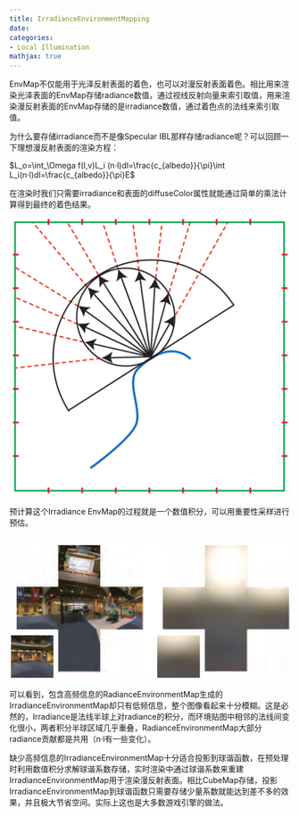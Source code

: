 ```yaml
---
title: IrradianceEnvironmentMapping
date: 
categories:
- Local Illumination
mathjax: true
---
```


EnvMap不仅能用于光泽反射表面的着色，也可以对漫反射表面着色。相比用来渲染光泽表面的EnvMap存储radiance数值，通过视线反射向量来索引取值，用来渲染漫反射表面的EnvMap存储的是irradiance数值，通过着色点的法线来索引取值。

为什么要存储irradiance而不是像Specular IBL那样存储radiance呢？可以回顾一下理想漫反射表面的渲染方程：

$L_o=\int_\Omega f(l,v)L_i (n·l)dl=\frac{c_{albedo}}{\pi}\int L_i(n·l)dl=\frac{c_{albedo}}{\pi}E$

在渲染时我们只需要irradiance和表面的diffuseColor属性就能通过简单的乘法计算得到最终的着色结果。

![calculate](IrradianceEnvironmentMapping/CalculateIrradianceEnvMap.png)

预计算这个Irradiance EnvMap的过程就是一个数值积分，可以用重要性采样进行预估。

```CG

```

![irEnvMap](IrradianceEnvironmentMapping/IrradianceEnvMap.png)

可以看到，包含高频信息的RadianceEnvironmentMap生成的IrradianceEnvironmentMap却只有低频信息，整个图像看起来十分模糊。这是必然的，Irradiance是法线半球上对radiance的积分，而环境贴图中相邻的法线间变化很小，两者积分半球区域几乎重叠，RadianceEnvironmentMap大部分radiance贡献都是共用（n·l有一些变化）。

缺少高频信息的IrradianceEnvironmentMap十分适合投影到球谐函数，在预处理时利用数值积分求解球谐系数存储，实时渲染中通过球谐系数来重建IrradianceEnvironmentMap用于渲染漫反射表面。相比CubeMap存储，投影IrradianceEnvironmentMap到球谐函数只需要存储少量系数就能达到差不多的效果，并且极大节省空间。实际上这也是大多数游戏引擎的做法。


